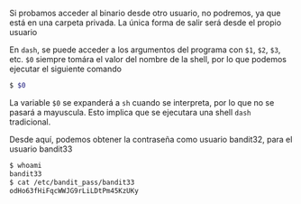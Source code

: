 Si probamos acceder al binario desde otro usuario, no podremos, ya que está en
una carpeta privada. La única forma de salir será desde el propio usuario

En `dash`, se puede acceder a los argumentos del programa con `$1`, `$2`, `$3`,
etc. `$0` siempre tomára el valor del nombre de la shell, por lo que podemos
ejecutar el siguiente comando

```bash
$ $0
```

La variable `$0` se expanderá a `sh` cuando se interpreta, por lo que no se
pasará a mayuscula. Esto implica que se ejecutara una shell `dash` tradicional.

Desde aquí, podemos obtener la contraseña como usuario bandit32, para el usuario
bandit33

```bash
$ whoami
bandit33
$ cat /etc/bandit_pass/bandit33
odHo63fHiFqcWWJG9rLiLDtPm45KzUKy
```
